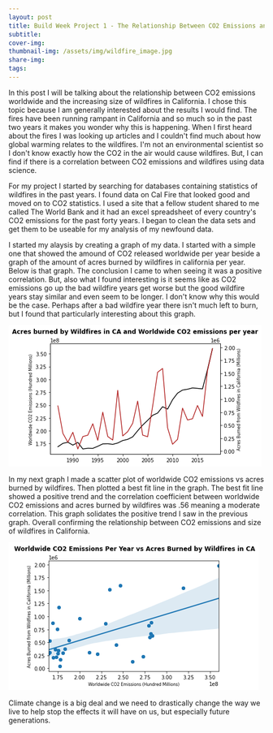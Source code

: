 ```yaml
---
layout: post
title: Build Week Project 1 - The Relationship Between CO2 Emissions and Wildfires in California
subtitle: 
cover-img:
thumbnail-img: /assets/img/wildfire_image.jpg
share-img: 
tags: 
---
```


In this post I will be talking about the relationship between CO2 emissions worldwide and the increasing size of wildfires in California. I chose this topic because I am generally interested about the results I would find. The fires have been running rampant in California and so much so in the past two years it makes you wonder why this is happening.  When I first heard about the fires I was looking up articles and I couldn't find much about how global warming relates to the wildfires. I'm not an environmental scientist so I don't know exactly how the CO2 in the air would cause wildfires. But, I can find if there is a correlation between CO2 emissions and wildfires using data science.

For my project I started by searching for databases containing statistics of wildfires in the past years. I found data on Cal Fire that looked good and moved on to CO2 statistics. I used a site that a fellow student shared to me called The World Bank and it had an excel spreadsheet of every country's CO2 emissions for the past forty years. I began to clean the data sets and get them to be useable for my analysis of my newfound data.
  
I started my alaysis by creating a graph of my data. I started with a simple one that showed the amound of CO2 released worldwide per year beside a graph of the amount of acres burned by wildfires in california per year. Below is that graph. The conclusion I came to when seeing it was a positive correlation. But, also what I found interesting is it seems like as CO2 emissions go up the bad wildfire years get worse but the good wildfire years stay similar and even seem to be longer. I don't know why this would be the case. Perhaps after a bad wildfire year there isn't much left to burn, but I found that particularly interesting about this graph.
  
![graph](/assets/img/image1.png)
  
In my next graph I made a scatter plot of worldwide CO2 emissions vs acres burned by wildfires. Then plotted a best fit line in the graph. The best fit line showed a positive trend and the correlation coefficient between worldwide CO2 emissions and acres burned by wildfires was .56 meaning a moderate correlation. This graph solidates the positive trend I saw in the previous graph. Overall confirming the relationship between CO2 emissions and size of wildfires in California.
  
![graph](/assets/img/image2.png)
  
Climate change is a big deal and we need to drastically change the way we live to help stop the effects it will have on us, but especially future generations. 
  
